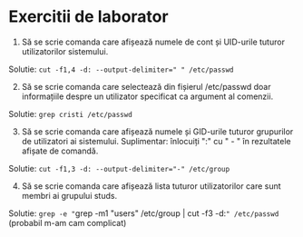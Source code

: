 Exercitii de laborator
======================

1. Să se scrie comanda care afișează numele de cont și UID-urile tuturor utilizatorilor sistemului. 

Solutie: `cut -f1,4 -d: --output-delimiter=" " /etc/passwd`

2. Să se scrie comanda care selectează din fișierul /etc/passwd doar informațiile despre un utilizator specificat ca argument al comenzii. 

Solutie: `grep cristi /etc/passwd`

3. Să se scrie comanda care afișează numele și GID-urile tuturor grupurilor de utilizatori ai sistemului.
Suplimentar: înlocuiți ":" cu " - " în rezultatele afișate de comandă. 

Solutie: `cut -f1,3 -d: --output-delimiter="-" /etc/group`

4. Să se scrie comanda care afișează lista tuturor utilizatorilor care sunt membri ai grupului studs. 

Solutie: `grep -e "`grep -m1 "users" /etc/group | cut -f3 -d:`" /etc/passwd
` (probabil m-am cam complicat)
